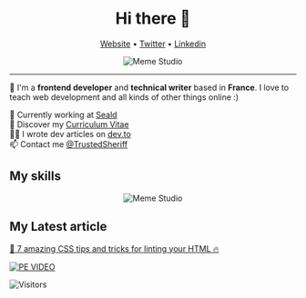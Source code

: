 <h1 align="center">Hi there 👋</h1>

<p align="center">
  <a href="https://www.victor-de-la-fouchardiere.fr/">Website</a> •
  <a href="https://twitter.com/TrustedSheriff">Twitter</a> •
  <a href="https://www.linkedin.com/in/victordelafouchardiere">Linkedin</a>
</p>

<p align="center">
  <img align="center" alt="Meme Studio" src="https://github.com/viclafouch/viclafouch/blob/master/img/welcome.gif" />
</p>

---

🧸 I'm a __frontend developer__ and __technical writer__ based in __France__. I love to teach web development and all kinds of other things online :)

💼 Currently working at [Seald](https://www.seald.io) <br/>
🔖 Discover my [Curriculum Vitae](https://www.victor-de-la-fouchardiere.fr/pdf/CV-Victor-de-la-Fouchardiere.pdf)<br/>
✍🏻 I wrote dev articles on [dev.to](https://dev.to/viclafouch) <br/>
📫 Contact me [@TrustedSheriff](https://twitter.com/TrustedSheriff)

## My skills

<p align="center">
  <img align="center" alt="Meme Studio" src="https://github.com/viclafouch/viclafouch/blob/master/img/pack.png" />
</p>

## My Latest article

[🚀 7 amazing CSS tips and tricks for linting your HTML 🔥](https://dev.to/viclafouch/7-amazing-css-tips-and-tricks-for-linting-your-html-o5n)

[![PE VIDEO](https://github.com/viclafouch/viclafouch/blob/master/img/dev-to.jpg)](https://dev.to/viclafouch/7-amazing-css-tips-and-tricks-for-linting-your-html-o5n)

![Visitors](https://visitor-badge.glitch.me/badge?page_id=viclafouch.viclafouch)
